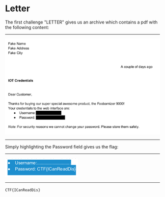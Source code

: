 # Letter
The first challenge "LETTER" gives us an archive which contains a pdf with the following content:

-------------------------------------------
![](images/letter.png)

-------------------------------------------

Simply highlighting the Password field gives us the flag:

-------------------------------------------
![](images/letter_reveal.png)

-------------------------------------------
`CTF{ICanReadDis}`
